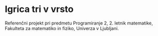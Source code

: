# Igrica tri v vrsto

Referenčni projekt pri predmetu Programiranje 2, 2. letnik matematike, Fakulteta za matematiko in fiziko, Univerza v Ljubljani.

